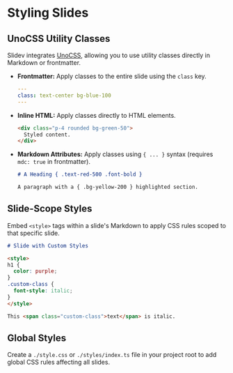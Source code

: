 # Styling Slides

## UnoCSS Utility Classes

Slidev integrates [UnoCSS](https://unocss.dev/), allowing you to use utility classes directly in Markdown or frontmatter.

- **Frontmatter:** Apply classes to the entire slide using the `class` key.

  ```yaml
  ---
  class: text-center bg-blue-100
  ---
  ```

- **Inline HTML:** Apply classes directly to HTML elements.

  ```html
  <div class="p-4 rounded bg-green-50">
    Styled content.
  </div>
  ```

- **Markdown Attributes:** Apply classes using `{ ... }` syntax (requires `mdc: true` in frontmatter).

  ```markdown
  # A Heading { .text-red-500 .font-bold }
  
  A paragraph with a { .bg-yellow-200 } highlighted section.
  ```

## Slide-Scope Styles

Embed `<style>` tags within a slide's Markdown to apply CSS rules scoped to that specific slide.

```markdown
# Slide with Custom Styles

<style>
h1 {
  color: purple;
}
.custom-class {
  font-style: italic;
}
</style>

This <span class="custom-class">text</span> is italic.
```

## Global Styles

Create a `./style.css` or `./styles/index.ts` file in your project root to add global CSS rules affecting all slides. 